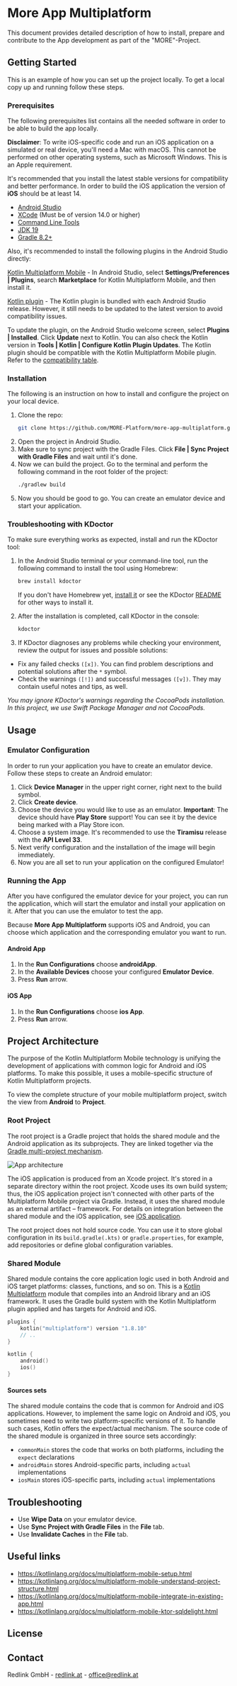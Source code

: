 # More App Multiplatform

This document provides detailed description of how to install, prepare and contribute to the App development as part of the "MORE"-Project.


<!-- GETTING STARTED -->
## Getting Started

This is an example of how you can set up the project locally.
To get a local copy up and running follow these steps.

### Prerequisites

The following prerequisites list contains all the needed software in order to be able to build the app locally.

**Disclaimer**: To write iOS-specific code and run an iOS application on a
simulated or real device, you'll need a Mac with macOS.
This cannot be performed on other operating systems, such as Microsoft Windows. This is an Apple requirement.

It's recommended that you install the latest stable versions for compatibility and better performance. In order to build the iOS application the version of **iOS** should be at least 14.

* [Android Studio](https://developer.android.com/studio)
* [XCode](https://apps.apple.com/us/app/xcode) (Must be of version 14.0 or higher)
* [Command Line Tools](https://developer.apple.com/downloads/)
* [JDK 19](https://www.oracle.com/java/technologies/downloads/)
* [Gradle 8.2+](https://gradle.org)

Also, it's recommended to install the following plugins in the Android Studio directly:

[Kotlin Multiplatform Mobile](https://kotlinlang.org/docs/multiplatform-mobile-plugin-releases.html) - In Android Studio, select **Settings/Preferences | Plugins**, search **Marketplace** for Kotlin Multiplatform Mobile, and then install it.

[Kotlin plugin](https://kotlinlang.org/docs/releases.html#update-to-a-new-release) - The Kotlin plugin is bundled with each Android Studio release. However, it still needs to be updated to the latest version to avoid compatibility issues.

To update the plugin, on the Android Studio welcome screen, select **Plugins | Installed**. Click **Update** next to Kotlin. You can also check the Kotlin version in **Tools | Kotlin | Configure Kotlin Plugin Updates**.
The Kotlin plugin should be compatible with the Kotlin Multiplatform Mobile plugin. Refer to the [compatibility table](https://kotlinlang.org/docs/multiplatform-mobile-plugin-releases.html#release-details).



### Installation

The following is an instruction on how to install and configure the project on your local device.


1.  Clone the repo:
    ```sh
    git clone https://github.com/MORE-Platform/more-app-multiplatform.git
    ```
2. Open the project in Android Studio.
3. Make sure to sync project with the Gradle Files. Click **File | Sync Project with Gradle Files** and wait until it's done.
4. Now we can build the project. Go to the terminal and perform the following command in the root folder of the project:
    ```sh
    ./gradlew build
    ```
5. Now you should be good to go. You can create an emulator device and start your application.

### Troubleshooting with KDoctor

To make sure everything works as expected, install and run the KDoctor tool:
1. In the Android Studio terminal or your command-line tool, run the following command to install the tool using Homebrew:
    ```sh
    brew install kdoctor
    ```
   If you don't have Homebrew yet, [install it](https://brew.sh/) or see the KDoctor [README](https://github.com/Kotlin/kdoctor#installation) for other ways to install it.

2. After the installation is completed, call KDoctor in the console:
    ```sh
    kdoctor
    ```

3. If KDoctor diagnoses any problems while checking your environment, review the output for issues and possible solutions:
* Fix any failed checks `([x])`. You can find problem descriptions and potential solutions after the `*` symbol.
* Check the warnings `([!])` and successful messages `([v])`. They may contain useful notes and tips, as well.

_You may ignore KDoctor's warnings regarding the CocoaPods installation. In this project, we use Swift Package Manager and not CocoaPods._



<!-- USAGE EXAMPLES -->
## Usage

### Emulator Configuration
In order to run your application you have to create an emulator device. Follow these steps to create an Android emulator:

1. Click **Device Manager** in the upper right corner, right next to the build symbol.
2. Click **Create device**.
3. Choose the device you would like to use as an emulator. **Important**: The device should have **Play Store** support! You can see it by the device being marked with a Play Store icon.
4. Choose a system image. It's recommended to use the **Tiramisu** release with the **API Level 33**.
5. Next verify configuration and the installation of the image will begin immediately.
6. Now you are all set to run your application on the configured Emulator!

### Running the App
After you have configured the emulator device for your project, you can run the application, which will start the emulator and install your application on it.
After that you can use the emulator to test the app.

Because **More App Multiplatform** supports iOS and Android, you can choose which application and the corresponding emulator you want to run.

#### Android App
1. In the **Run Configurations** choose **androidApp**.
2. In the **Available Devices** choose your configured **Emulator Device**.
3. Press **Run** arrow.

#### iOS App
1. In the **Run Configurations** choose **ios App**.
2. Press **Run** arrow.


## Project Architecture

The purpose of the Kotlin Multiplatform Mobile technology is unifying the development of applications with common logic for Android and iOS platforms.
To make this possible, it uses a mobile-specific structure of Kotlin Multiplatform projects.

To view the complete structure of your mobile multiplatform project, switch the view from **Android** to **Project**.

### Root Project

The root project is a Gradle project that holds the shared module and the Android application as its subprojects.
They are linked together via the [Gradle multi-project mechanism](https://docs.gradle.org/current/userguide/multi_project_builds.html).

![App architecture](https://kotlinlang.org/docs/images/basic-project-structure.png)

The iOS application is produced from an Xcode project. It's stored in a separate directory within the root project. Xcode uses its own build system; thus, the iOS application project isn't connected with other parts of the Multiplatform Mobile project via Gradle. Instead, it uses the shared module as an external artifact – framework. For details on integration between the shared module and the iOS application, see [iOS application](https://kotlinlang.org/docs/multiplatform-mobile-understand-project-structure.html#ios-application).

The root project does not hold source code. You can use it to store global configuration in its `build.gradle(.kts)` or `gradle.properties`, for example, add repositories or define global configuration variables.

### Shared Module

Shared module contains the core application logic used in both Android and iOS target platforms: classes, functions, and so on.
This is a [Kotlin Multiplatform](https://kotlinlang.org/docs/multiplatform-get-started.html) module that compiles into an Android library and an iOS framework. It uses the Gradle build system with the Kotlin Multiplatform plugin applied and has targets for Android and iOS.

```kotlin
plugins {
    kotlin("multiplatform") version "1.8.10"
    // ..
}

kotlin {
    android()
    ios()
}
```


#### Sources sets
The shared module contains the code that is common for Android and iOS applications.
However, to implement the same logic on Android and iOS, you sometimes need to write two platform-specific versions of it.
To handle such cases, Kotlin offers the expect/actual mechanism.
The source code of the shared module is organized in three source sets accordingly:

* `commonMain` stores the code that works on both platforms, including the `expect` declarations
* `androidMain` stores Android-specific parts, including `actual` implementations
* `iosMain` stores iOS-specific parts, including `actual` implementations


## Troubleshooting
* Use **Wipe Data** on your emulator device.
* Use **Sync Project with Gradle Files** in the **File** tab.
* Use **Invalidate Caches** in the **File** tab.



## Useful links
* https://kotlinlang.org/docs/multiplatform-mobile-setup.html
* https://kotlinlang.org/docs/multiplatform-mobile-understand-project-structure.html
* https://kotlinlang.org/docs/multiplatform-mobile-integrate-in-existing-app.html
* https://kotlinlang.org/docs/multiplatform-mobile-ktor-sqldelight.html



## License

[//]: # (TODO: write the license agreement)


<!-- CONTACT -->
## Contact

Redlink GmbH - [redlink.at](https://redlink.at/) - office@redlink.at

